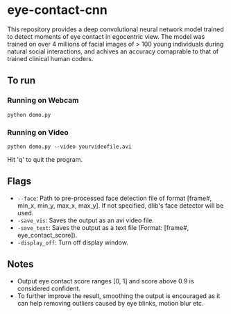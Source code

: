 # eye-contact-cnn
This repository provides a deep convolutional neural network model trained to detect moments of eye contact in egocentric view. The model was trained on over 4 millions of facial images of > 100 young individuals during natural social interactions, and achives an accuracy comaprable to that of trained clinical human coders.


## To run
### Running on Webcam
```
python demo.py
```
### Running on Video
```
python demo.py --video yourvideofile.avi
```

Hit 'q' to quit the program.


## Flags
- `--face`: Path to pre-processed face detection file of format [frame#, min_x, min_y, max_x, max_y]. If not specified, dlib's face detector will be used.
- `-save_vis`: Saves the output as an avi video file.
- `-save_text`: Saves the output as a text file (Format: [frame#, eye_contact_score]).
- `-display_off`: Turn off display window.


## Notes
- Output eye contact score ranges [0, 1] and score above 0.9 is considered confident.
- To further improve the result, smoothing the output is encouraged as it can help removing outliers caused by eye blinks, motion blur etc.
